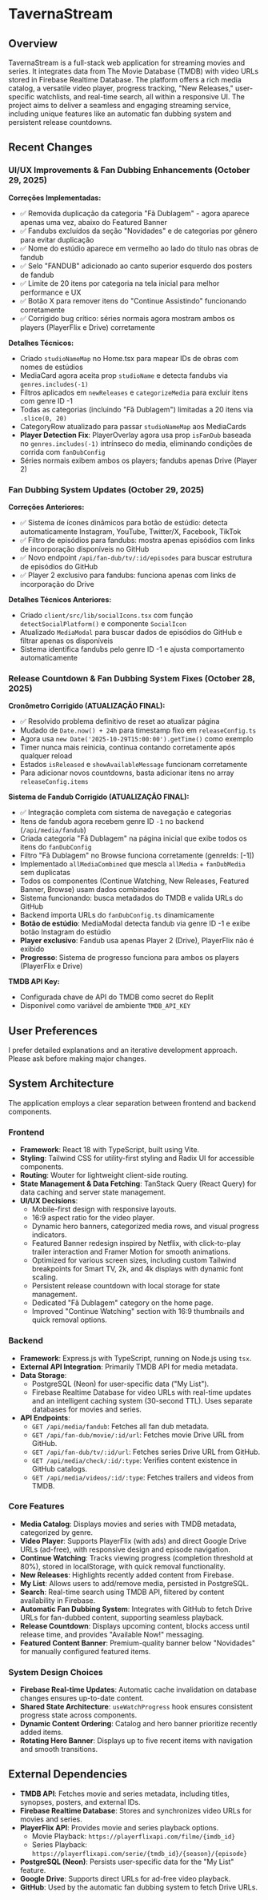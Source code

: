 # TavernaStream

## Overview

TavernaStream is a full-stack web application for streaming movies and series. It integrates data from The Movie Database (TMDB) with video URLs stored in Firebase Realtime Database. The platform offers a rich media catalog, a versatile video player, progress tracking, "New Releases," user-specific watchlists, and real-time search, all within a responsive UI. The project aims to deliver a seamless and engaging streaming service, including unique features like an automatic fan dubbing system and persistent release countdowns.

## Recent Changes

### UI/UX Improvements & Fan Dubbing Enhancements (October 29, 2025)

**Correções Implementadas:**
- ✅ Removida duplicação da categoria "Fã Dublagem" - agora aparece apenas uma vez, abaixo do Featured Banner
- ✅ Fandubs excluídos da seção "Novidades" e de categorias por gênero para evitar duplicação
- ✅ Nome do estúdio aparece em vermelho ao lado do título nas obras de fandub
- ✅ Selo "FANDUB" adicionado ao canto superior esquerdo dos posters de fandub
- ✅ Limite de 20 itens por categoria na tela inicial para melhor performance e UX
- ✅ Botão X para remover itens do "Continue Assistindo" funcionando corretamente
- ✅ Corrigido bug crítico: séries normais agora mostram ambos os players (PlayerFlix e Drive) corretamente

**Detalhes Técnicos:**
- Criado `studioNameMap` no Home.tsx para mapear IDs de obras com nomes de estúdios
- MediaCard agora aceita prop `studioName` e detecta fandubs via `genres.includes(-1)`
- Filtros aplicados em `newReleases` e `categorizeMedia` para excluir itens com genre ID -1
- Todas as categorias (incluindo "Fã Dublagem") limitadas a 20 itens via `.slice(0, 20)`
- CategoryRow atualizado para passar `studioNameMap` aos MediaCards
- **Player Detection Fix**: PlayerOverlay agora usa prop `isFanDub` baseada no `genres.includes(-1)` intrínseco do media, eliminando condições de corrida com `fanDubConfig`
- Séries normais exibem ambos os players; fandubs apenas Drive (Player 2)

### Fan Dubbing System Updates (October 29, 2025)

**Correções Anteriores:**
- ✅ Sistema de ícones dinâmicos para botão de estúdio: detecta automaticamente Instagram, YouTube, Twitter/X, Facebook, TikTok
- ✅ Filtro de episódios para fandubs: mostra apenas episódios com links de incorporação disponíveis no GitHub
- ✅ Novo endpoint `/api/fan-dub/tv/:id/episodes` para buscar estrutura de episódios do GitHub
- ✅ Player 2 exclusivo para fandubs: funciona apenas com links de incorporação do Drive

**Detalhes Técnicos Anteriores:**
- Criado `client/src/lib/socialIcons.tsx` com função `detectSocialPlatform()` e componente `SocialIcon`
- Atualizado `MediaModal` para buscar dados de episódios do GitHub e filtrar apenas os disponíveis
- Sistema identifica fandubs pelo genre ID -1 e ajusta comportamento automaticamente

### Release Countdown & Fan Dubbing System Fixes (October 28, 2025)

**Cronômetro Corrigido (ATUALIZAÇÃO FINAL):**
- ✅ Resolvido problema definitivo de reset ao atualizar página
- Mudado de `Date.now() + 24h` para timestamp fixo em `releaseConfig.ts`
- Agora usa `new Date('2025-10-29T15:00:00').getTime()` como exemplo
- Timer nunca mais reinicia, continua contando corretamente após qualquer reload
- Estados `isReleased` e `showAvailableMessage` funcionam corretamente
- Para adicionar novos countdowns, basta adicionar itens no array `releaseConfig.items`

**Sistema de Fandub Corrigido (ATUALIZAÇÃO FINAL):**
- ✅ Integração completa com sistema de navegação e categorias
- Itens de fandub agora recebem genre ID `-1` no backend (`/api/media/fandub`)
- Criada categoria "Fã Dublagem" na página inicial que exibe todos os itens do `fanDubConfig`
- Filtro "Fã Dublagem" no Browse funciona corretamente (genreIds: [-1])
- Implementado `allMediaCombined` que mescla `allMedia` + `fanDubMedia` sem duplicatas
- Todos os componentes (Continue Watching, New Releases, Featured Banner, Browse) usam dados combinados
- Sistema funcionando: busca metadados do TMDB e valida URLs do GitHub
- Backend importa URLs do `fanDubConfig.ts` dinamicamente
- **Botão de estúdio**: MediaModal detecta fandub via genre ID -1 e exibe botão Instagram do estúdio
- **Player exclusivo**: Fandub usa apenas Player 2 (Drive), PlayerFlix não é exibido
- **Progresso**: Sistema de progresso funciona para ambos os players (PlayerFlix e Drive)

**TMDB API Key:**
- Configurada chave de API do TMDB como secret do Replit
- Disponível como variável de ambiente `TMDB_API_KEY`

## User Preferences

I prefer detailed explanations and an iterative development approach. Please ask before making major changes.

## System Architecture

The application employs a clear separation between frontend and backend components.

### Frontend
- **Framework**: React 18 with TypeScript, built using Vite.
- **Styling**: Tailwind CSS for utility-first styling and Radix UI for accessible components.
- **Routing**: Wouter for lightweight client-side routing.
- **State Management & Data Fetching**: TanStack Query (React Query) for data caching and server state management.
- **UI/UX Decisions**:
    - Mobile-first design with responsive layouts.
    - 16:9 aspect ratio for the video player.
    - Dynamic hero banners, categorized media rows, and visual progress indicators.
    - Featured Banner redesign inspired by Netflix, with click-to-play trailer interaction and Framer Motion for smooth animations.
    - Optimized for various screen sizes, including custom Tailwind breakpoints for Smart TV, 2k, and 4k displays with dynamic font scaling.
    - Persistent release countdown with local storage for state management.
    - Dedicated "Fã Dublagem" category on the home page.
    - Improved "Continue Watching" section with 16:9 thumbnails and quick removal options.

### Backend
- **Framework**: Express.js with TypeScript, running on Node.js using `tsx`.
- **External API Integration**: Primarily TMDB API for media metadata.
- **Data Storage**:
    - PostgreSQL (Neon) for user-specific data ("My List").
    - Firebase Realtime Database for video URLs with real-time updates and an intelligent caching system (30-second TTL). Uses separate databases for movies and series.
- **API Endpoints**:
    - `GET /api/media/fandub`: Fetches all fan dub metadata.
    - `GET /api/fan-dub/movie/:id/url`: Fetches movie Drive URL from GitHub.
    - `GET /api/fan-dub/tv/:id/url`: Fetches series Drive URL from GitHub.
    - `GET /api/media/check/:id/:type`: Verifies content existence in GitHub catalogs.
    - `GET /api/media/videos/:id/:type`: Fetches trailers and videos from TMDB.

### Core Features
- **Media Catalog**: Displays movies and series with TMDB metadata, categorized by genre.
- **Video Player**: Supports PlayerFlix (with ads) and direct Google Drive URLs (ad-free), with responsive design and episode navigation.
- **Continue Watching**: Tracks viewing progress (completion threshold at 80%), stored in localStorage, with quick removal functionality.
- **New Releases**: Highlights recently added content from Firebase.
- **My List**: Allows users to add/remove media, persisted in PostgreSQL.
- **Search**: Real-time search using TMDB API, filtered by content availability in Firebase.
- **Automatic Fan Dubbing System**: Integrates with GitHub to fetch Drive URLs for fan-dubbed content, supporting seamless playback.
- **Release Countdown**: Displays upcoming content, blocks access until release time, and provides "Available Now!" messaging.
- **Featured Content Banner**: Premium-quality banner below "Novidades" for manually configured featured items.

### System Design Choices
- **Firebase Real-time Updates**: Automatic cache invalidation on database changes ensures up-to-date content.
- **Shared State Architecture**: `useWatchProgress` hook ensures consistent progress state across components.
- **Dynamic Content Ordering**: Catalog and hero banner prioritize recently added items.
- **Rotating Hero Banner**: Displays up to five recent items with navigation and smooth transitions.

## External Dependencies

- **TMDB API**: Fetches movie and series metadata, including titles, synopses, posters, and external IDs.
- **Firebase Realtime Database**: Stores and synchronizes video URLs for movies and series.
- **PlayerFlix API**: Provides movie and series playback options.
    - Movie Playback: `https://playerflixapi.com/filme/{imdb_id}`
    - Series Playback: `https://playerflixapi.com/serie/{tmdb_id}/{season}/{episode}`
- **PostgreSQL (Neon)**: Persists user-specific data for the "My List" feature.
- **Google Drive**: Supports direct URLs for ad-free video playback.
- **GitHub**: Used by the automatic fan dubbing system to fetch Drive URLs.
